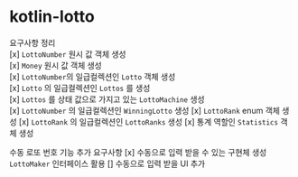 # kotlin-lotto

요구사항 정리  
[x] `LottoNumber` 원시 값 객체 생성  
[x] `Money` 원시 값 객체 생성  
[x] `LottoNumber`의 일급컬렉션인 `Lotto` 객체 생성  
[x] `Lotto` 의 일급컬렉션인 `Lottos` 를 생성  
[x] `Lottos` 를 상태 값으로 가지고 있는 `LottoMachine` 생성  
[x] `LottoNumber` 의 일급컬렉션인 `WinningLotto` 생성
[x] `LottoRank` enum 객체 생성
[x] `LottoRank` 의 일급컬렉션인 `LottoRanks` 생성
[x] 통계 역할인 `Statistics` 객체 생성  

수동 로또 번호 기능 추가 요구사항
[x] 수동으로 입력 받을 수 있는 구현체 생성 `LottoMaker` 인터페이스 활용
[] 수동으로 입력 받을 UI 추가
